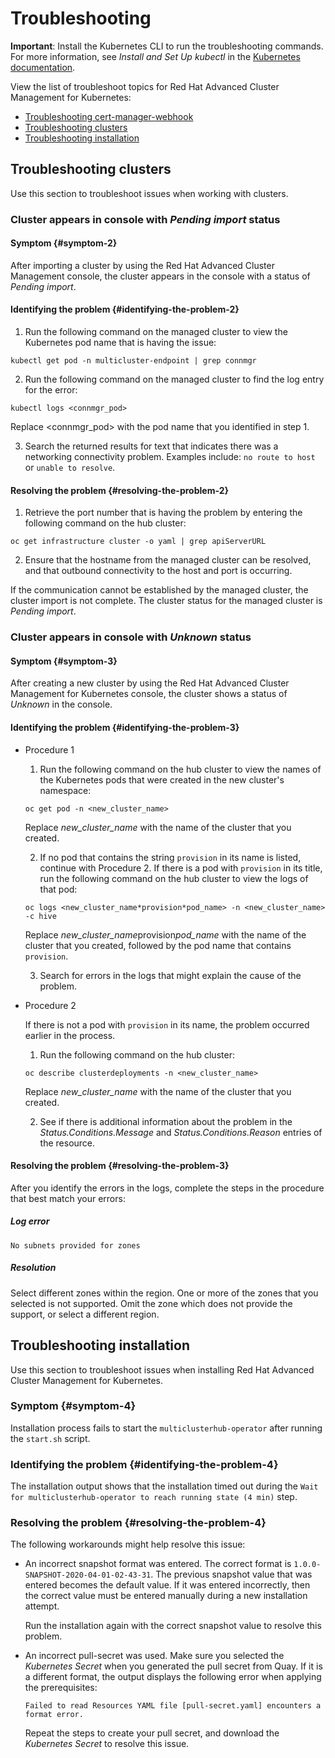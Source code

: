 # Troubleshooting

**Important**: Install the Kubernetes CLI to run the troubleshooting commands. For more information, see _Install and Set Up kubectl_ in the [Kubernetes documentation](https://kubernetes.io/docs/tasks/tools/install-kubectl/#install-kubectl-on-macos).

View the list of troubleshoot topics for Red Hat Advanced Cluster Management for Kubernetes:

* [Troubleshooting cert-manager-webhook](trouble_cert_webhook.md)
* [Troubleshooting clusters](#troubleshooting-clusters)
* [Troubleshooting installation](#troubleshooting-installation)

## Troubleshooting clusters

Use this section to troubleshoot issues when working with clusters.

### Cluster appears in console with *Pending import* status

#### Symptom {#symptom-2}

After importing a cluster by using the Red Hat Advanced Cluster Management console, the cluster appears in the console with a status of *Pending import*.

#### Identifying the problem {#identifying-the-problem-2}

1. Run the following command on the managed cluster to view the Kubernetes pod name that is having the issue:

  ```
  kubectl get pod -n multicluster-endpoint | grep connmgr
  ```

2. Run the following command on the managed cluster to find the log entry for the error:

  ```
  kubectl logs <connmgr_pod>
  ```
  Replace <connmgr_pod> with the pod name that you identified in step 1.

3. Search the returned results for text that indicates there was a networking connectivity problem. Examples include: `no route to host` or `unable to resolve`.

#### Resolving the problem {#resolving-the-problem-2}

1. Retrieve the port number that is having the problem by entering the following command on the hub cluster:

  ```
  oc get infrastructure cluster -o yaml | grep apiServerURL
  ```

2. Ensure that the hostname from the managed cluster can be resolved, and that outbound connectivity to the host and port is occurring.

  If the communication cannot be established by the managed cluster, the cluster import is not complete. The cluster status for the managed cluster is *Pending import*.

### Cluster appears in console with *Unknown* status

#### Symptom {#symptom-3}

After creating a new cluster by using the Red Hat Advanced Cluster Management for Kubernetes console, the cluster shows a status of _Unknown_ in the console.

#### Identifying the problem {#identifying-the-problem-3}

* Procedure 1

  1. Run the following command on the hub cluster to view the names of the Kubernetes pods that were created in the new cluster's namespace:

    ```
    oc get pod -n <new_cluster_name>
    ```

	Replace *new_cluster_name* with the name of the cluster that you created.

  2. If no pod that contains the string `provision` in its name is listed, continue with Procedure 2. If there is a pod with `provision` in its title, run the following command on the hub cluster to view the logs of that pod:

    ```
    oc logs <new_cluster_name*provision*pod_name> -n <new_cluster_name> -c hive
    ```

	Replace *new_cluster_name*provision*pod_name* with the name of the cluster that you created, followed by the pod name that contains `provision`.

  3. Search for errors in the logs that might explain the cause of the problem.

* Procedure 2

  If there is not a pod with `provision` in its name, the problem occurred earlier in the process.

  1. Run the following command on the hub cluster:

    ```
    oc describe clusterdeployments -n <new_cluster_name>
    ```

    Replace *new_cluster_name* with the name of the cluster that you created.

  2. See if there is additional information about the problem in the _Status.Conditions.Message_ and _Status.Conditions.Reason_ entries of the resource.

#### Resolving the problem {#resolving-the-problem-3}

After you identify the errors in the logs, complete the steps in the procedure that best match your errors:

##### Log error

  ```
  No subnets provided for zones
  ```

##### Resolution

  Select different zones within the region. One or more of the zones that you selected is not supported. Omit the zone which does not provide the support, or select a different region.

## Troubleshooting installation

Use this section to troubleshoot issues when installing Red Hat Advanced Cluster Management for Kubernetes.

### Symptom {#symptom-4}

Installation process fails to start the `multiclusterhub-operator` after running the `start.sh` script.

### Identifying the problem {#identifying-the-problem-4}

The installation output shows that the installation timed out during the `Wait for multiclusterhub-operator to reach running state (4 min)` step.

### Resolving the problem {#resolving-the-problem-4}

The following workarounds might help resolve this issue:

* An incorrect snapshot format was entered. The correct format is `1.0.0-SNAPSHOT-2020-04-01-02-43-31`. The previous snapshot value that was entered becomes the default value. If it was entered incorrectly, then the correct value must be entered manually during a new installation attempt.

  Run the installation again with the correct snapshot value to resolve this problem.

* An incorrect pull-secret was used. Make sure you selected the *Kubernetes Secret* when you generated the pull secret from Quay. If it is a different format, the output displays the following error when applying the prerequisites:

  ```
  Failed to read Resources YAML file [pull-secret.yaml] encounters a format error.
  ```

  Repeat the steps to create your pull secret, and download the *Kubernetes Secret* to resolve this issue.
